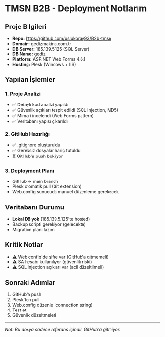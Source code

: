 # TMSN B2B - Deployment Notlarım

## Proje Bilgileri
- **Repo:** https://github.com/uslukoray93/B2b-tmsn
- **Domain:** gedizmakina.com.tr
- **DB Server:** 185.139.5.125 (SQL Server)
- **DB Name:** gediz
- **Platform:** ASP.NET Web Forms 4.6.1
- **Hosting:** Plesk (Windows + IIS)

## Yapılan İşlemler

### 1. Proje Analizi
- ✅ Detaylı kod analizi yapıldı
- ✅ Güvenlik açıkları tespit edildi (SQL Injection, MD5)
- ✅ Mimari incelendi (Web Forms pattern)
- ✅ Veritabanı yapısı çıkarıldı

### 2. GitHub Hazırlığı
- ✅ .gitignore oluşturuldu
- ✅ Gereksiz dosyalar hariç tutuldu
- ⏳ GitHub'a push bekliyor

### 3. Deployment Planı
- GitHub → main branch
- Plesk otomatik pull (Git extension)
- Web.config sunucuda manuel düzenleme gerekecek

## Veritabanı Durumu
- **Lokal DB yok** (185.139.5.125'te hosted)
- Backup scripti gerekiyor (gelecekte)
- Migration planı lazım

## Kritik Notlar
- ⚠️ Web.config'de şifre var (GitHub'a gitmemeli)
- ⚠️ SA hesabı kullanılıyor (güvenlik riski)
- ⚠️ SQL Injection açıkları var (acil düzeltilmeli)

## Sonraki Adımlar
1. GitHub'a push
2. Plesk'ten pull
3. Web.config düzenle (connection string)
4. Test et
5. Güvenlik düzeltmeleri

---
*Not: Bu dosya sadece referans içindir, GitHub'a gitmiyor.*
